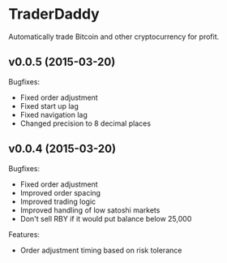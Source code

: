 # TraderDaddy
Automatically trade Bitcoin and other cryptocurrency for profit.

## v0.0.5 (2015-03-20)

Bugfixes:

- Fixed order adjustment
- Fixed start up lag
- Fixed navigation lag
- Changed precision to 8 decimal places
 

## v0.0.4 (2015-03-20)

Bugfixes:

- Fixed order adjustment
- Improved order spacing
- Improved trading logic
- Improved handling of low satoshi markets
- Don't sell RBY if it would put balance below 25,000

Features:
- Order adjustment timing based on risk tolerance
